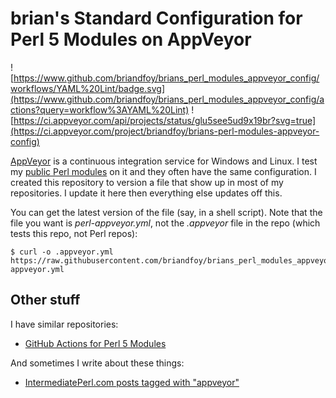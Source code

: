 # brian's Standard Configuration for Perl 5 Modules on AppVeyor

![https://www.github.com/briandfoy/brians_perl_modules_appveyor_config/workflows/YAML%20Lint/badge.svg](https://www.github.com/briandfoy/brians_perl_modules_appveyor_config/actions?query=workflow%3AYAML%20Lint) ![https://ci.appveyor.com/api/projects/status/glu5see5ud9x19br?svg=true](https://ci.appveyor.com/project/briandfoy/brians-perl-modules-appveyor-config)

[AppVeyor](https://www.appveyor.com/) is a continuous integration service for Windows and Linux. I test my [public Perl modules](https://github.com/briandfoy) on it and they often have the same configuration. I created this repository to version a file that show up in most of my repositories. I update it here then everything else updates off this.

You can get the latest version of the file (say, in a shell script). Note that the file you want is *perl-appveyor.yml*, not the *.appveyor* file in the repo (which tests this repo, not Perl repos):

	$ curl -o .appveyor.yml https://raw.githubusercontent.com/briandfoy/brians_perl_modules_appveyor_config/master/perl-appveyor.yml

## Other stuff

I have similar repositories:

* [GitHub Actions for Perl 5 Modules](https://github.com/briandfoy/github_actions)

And sometimes I write about these things:

* [IntermediatePerl.com posts tagged with "appveyor"](https://www.intermediateperl.com/tag/appveyor/)
